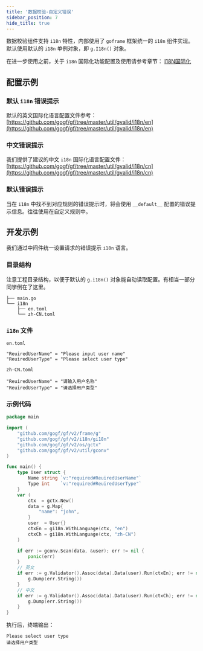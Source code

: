 ```yaml
---
title: '数据校验-自定义错误'
sidebar_position: 7
hide_title: true
---
```


数据校验组件支持 `i18n` 特性，内部使用了 `goframe` 框架统一的 `i18n` 组件实现。默认使用默认的 `i18n` 单例对象，即 `g.I18n()` 对象。

在进一步使用之前，关于 `i18n` 国际化功能配置及使用请参考章节： [I18N国际化](output/goframe-v2.0-md/核心组件-重点/I18N国际化)

## 配置示例

### 默认 `i18n` 错误提示

默认的英文国际化语言配置文件参考： [https://github.com/gogf/gf/tree/master/util/gvalid/i18n/en](https://github.com/gogf/gf/tree/master/util/gvalid/i18n/en)

### 中文错误提示

我们提供了建议的中文 `i18n` 国际化语言配置文件： [https://github.com/gogf/gf/tree/master/util/gvalid/i18n/cn](https://github.com/gogf/gf/tree/master/util/gvalid/i18n/cn)

### 默认错误提示

当在 `i18n` 中找不到对应规则的错误提示时，将会使用 `__default__` 配置的错误提示信息。往往使用在自定义规则中。

## 开发示例

我们通过中间件统一设置请求的错误提示 `i18n` 语言。

### 目录结构

注意工程目录结构，以便于默认的 `g.i18n()` 对象能自动读取配置。有相当一部分同学倒在了这里。

```
├── main.go
└── i18n
    ├── en.toml
    └── zh-CN.toml
```

### `i18n` 文件

`en.toml`

```
"ReuiredUserName" = "Please input user name"
"ReuiredUserType" = "Please select user type"
```

`zh-CN.toml`

```
"ReuiredUserName" = "请输入用户名称"
"ReuiredUserType" = "请选择用户类型"
```

### 示例代码

```go
package main

import (
    "github.com/gogf/gf/v2/frame/g"
    "github.com/gogf/gf/v2/i18n/gi18n"
    "github.com/gogf/gf/v2/os/gctx"
    "github.com/gogf/gf/v2/util/gconv"
)

func main() {
    type User struct {
        Name string `v:"required#ReuiredUserName"`
        Type int    `v:"required#ReuiredUserType"`
    }
    var (
        ctx  = gctx.New()
        data = g.Map{
            "name": "john",
        }
        user  = User{}
        ctxEn = gi18n.WithLanguage(ctx, "en")
        ctxCh = gi18n.WithLanguage(ctx, "zh-CN")
    )

    if err := gconv.Scan(data, &user); err != nil {
        panic(err)
    }
    // 英文
    if err := g.Validator().Assoc(data).Data(user).Run(ctxEn); err != nil {
        g.Dump(err.String())
    }
    // 中文
    if err := g.Validator().Assoc(data).Data(user).Run(ctxCh); err != nil {
        g.Dump(err.String())
    }
}
```

执行后，终端输出：

```
Please select user type
请选择用户类型
```